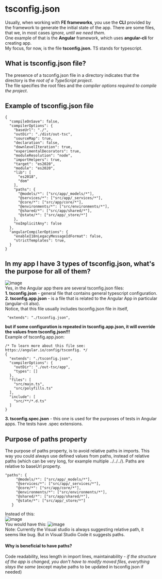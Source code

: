 # tsconfig.json
Usually, when working with **FE frameworks**, you use the **CLI** provided by the framework to generate the initial state of the app. There are some files, that we, in most cases *ignore, until we need them*.  
One example of that is the **Angular** framework, which uses **angular-cli** for creating app.  
My focus, for now, is the file **tsconfig.json.** TS stands for typescript.

## What is tsconfig.json file?
The presence of a tsconfig.json file in a directory indicates that the directory is the *root of a TypeScript project*.  
The file specifies the root files and the *compiler options required to compile the project*.

## Example of tsconfig.json file
```
{
  "compileOnSave": false,
  "compilerOptions": {
    "baseUrl": "./",
    "outDir": "./dist/out-tsc",
    "sourceMap": true,
    "declaration": false,
    "downlevelIteration": true,
    "experimentalDecorators": true,
    "moduleResolution": "node",
    "importHelpers": true,
    "target": "es2020",
    "module": "es2020",
    "lib": [
      "es2018",
      "dom"
    ],
    "paths": {
      "@models/*": ["src/app/_models/*"],
      "@services/*": ["src/app/_services/*"],
      "@core/*": ["src/app/core/*"],
      "@environments/*": ["src/environments/*"],
      "@shared/*": ["src/app/shared/*"],
      "@state/*": ["src/app/_store/*"]
    },
    "noImplicitAny": false
  },
  "angularCompilerOptions": {
    "enableI18nLegacyMessageIdFormat": false,
    "strictTemplates": true,
  }
}

```

## In my app I have 3 types of tsconfig.json, what's the purpose for all of them?
![image](https://github.com/Dacili/tsconfig.json/assets/37112852/b4492e1c-24a9-4ada-b77c-6318d9a63242)  
Yes, in the Angular app there are several tsconfig.json files:  
**1. tsconfig.json** - general file that contains general typescript configuration.  
**2. tsconfig.app.json**  - is a file that is related to the Angular App in particular (angular-cli also).    
Notice, that this file usually includes tsconfig.json file in itself,  
```
 "extends": "./tsconfig.json",
```
 **but if some configuration is repeated in tsconfig.app.json, it will override the values from tsconfig.json!!!**  
 Example of tsconfig.app.json:  
```
/* To learn more about this file see: https://angular.io/config/tsconfig. */
{
  "extends": "./tsconfig.json",
  "compilerOptions": {
    "outDir": "./out-tsc/app",
    "types": []
  },
  "files": [
    "src/main.ts",
    "src/polyfills.ts"
  ],
  "include": [
    "src/**/*.d.ts"
  ]
}

```
**3. tsconfig.spec.json**  - this one is used for the purposes of tests in Angular apps. The tests have .spec extensions.

## Purpose of paths property
The purpose of paths property, is to avoid relative paths in imports. This way you could always use defined values from paths, instead of relative paths (which can be very long, for example multiple ../../../). Paths are relative to baseUrl property.  
 
 ```
"paths": {
      "@models/*": ["src/app/_models/*"],
      "@services/*": ["src/app/_services/*"],
      "@core/*": ["src/app/core/*"],
      "@environments/*": ["src/environments/*"],
      "@shared/*": ["src/app/shared/*"],
      "@state/*": ["src/app/_store/*"]
    }
```
Instead of this:  
![image](https://github.com/Dacili/tsconfig.json/assets/37112852/9fee6539-1703-46a0-bd49-3e2e3a3712fe)  
You would have this:
![image](https://github.com/Dacili/tsconfig.json/assets/37112852/eba9187a-4f57-4343-bcbb-95c0800a8ff6)  
Note: Currently the Visual studio is always suggesting relative path, it seems like bug. But in Visual Studio Code it suggests paths.  
#### Why is beneficial to have paths?
Code readability, less length in import lines, maintainability - *if the structure of the app is changed, you don't have to modify moved files, everything stays the same* (except maybe paths to be updated in tsconfig json if needed)



